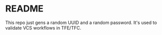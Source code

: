 # README

This repo just gens a random UUID and a random password. It's used to validate VCS workflows in TFE/TFC.

##